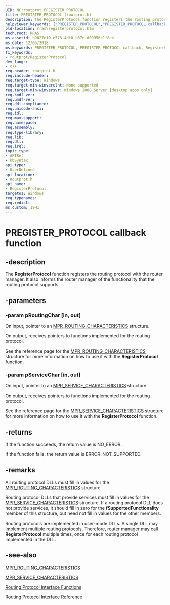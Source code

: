 ```yaml
---
UID: NC:routprot.PREGISTER_PROTOCOL
title: PREGISTER_PROTOCOL (routprot.h)
description: The RegisterProtocol function registers the routing protocol with the router manager. It also informs the router manager of the functionality that the routing protocol supports.
helpviewer_keywords: ["PREGISTER_PROTOCOL","PREGISTER_PROTOCOL callback","RegisterProtocol","RegisterProtocol callback function [RAS]","_mpr_registerprotocol","routprot/RegisterProtocol","rras.registerprotocol"]
old-location: rras\registerprotocol.htm
tech.root: RRAS
ms.assetid: b9027ef9-e573-4df0-b37e-d09956c1f8ee
ms.date: 12/05/2018
ms.keywords: PREGISTER_PROTOCOL, PREGISTER_PROTOCOL callback, RegisterProtocol, RegisterProtocol callback function [RAS], _mpr_registerprotocol, routprot/RegisterProtocol, rras.registerprotocol
f1_keywords:
- routprot/RegisterProtocol
dev_langs:
- c++
req.header: routprot.h
req.include-header: 
req.target-type: Windows
req.target-min-winverclnt: None supported
req.target-min-winversvr: Windows 2000 Server [desktop apps only]
req.kmdf-ver: 
req.umdf-ver: 
req.ddi-compliance: 
req.unicode-ansi: 
req.idl: 
req.max-support: 
req.namespace: 
req.assembly: 
req.type-library: 
req.lib: 
req.dll: 
req.irql: 
topic_type:
- APIRef
- kbSyntax
api_type:
- UserDefined
api_location:
- Routprot.h
api_name:
- RegisterProtocol
targetos: Windows
req.typenames: 
req.redist: 
ms.custom: 19H1
---
```


# PREGISTER_PROTOCOL callback function


## -description


The 
<b>RegisterProtocol</b> function registers the routing protocol with the router manager. It also informs the router manager of the functionality that the routing protocol supports.


## -parameters




### -param pRoutingChar [in, out]

On input, pointer to an 
<a href="https://docs.microsoft.com/windows/desktop/api/routprot/ns-routprot-mpr50_routing_characteristics">MPR_ROUTING_CHARACTERISTICS</a> structure. 




On output, receives pointers to functions implemented for the routing protocol.

See the reference page for the 
<a href="https://docs.microsoft.com/windows/desktop/api/routprot/ns-routprot-mpr50_routing_characteristics">MPR_ROUTING_CHARACTERISTICS</a> structure for more information on how to use it with the 
<b>RegisterProtocol</b> function.


### -param pServiceChar [in, out]

On input, pointer to an 
<a href="https://docs.microsoft.com/windows/desktop/api/stm/ns-stm-mpr40_service_characteristics">MPR_SERVICE_CHARACTERISTICS</a> structure. 




On output, receives pointers to functions implemented for the routing protocol.

See the reference page for the 
<a href="https://docs.microsoft.com/windows/desktop/api/stm/ns-stm-mpr40_service_characteristics">MPR_SERVICE_CHARACTERISTICS</a> structure for more information on how to use it with the 
<b>RegisterProtocol</b> function.


## -returns



If the function succeeds, the return value is NO_ERROR.

If the function fails, the return value is ERROR_NOT_SUPPORTED.




## -remarks



All routing protocol DLLs must fill in values for the 
<a href="https://docs.microsoft.com/windows/desktop/api/routprot/ns-routprot-mpr50_routing_characteristics">MPR_ROUTING_CHARACTERISTICS</a> structure.

Routing protocol DLLs that provide services must fill in values for the 
<a href="https://docs.microsoft.com/windows/desktop/api/stm/ns-stm-mpr40_service_characteristics">MPR_SERVICE_CHARACTERISTICS</a> structure. If a routing protocol DLL does not provide services, it should fill in zero for the <b>fSupportedFunctionality</b> member of this structure, but need not fill in values for the other members.

Routing protocols are implemented in user-mode DLLs. A single DLL may implement multiple routing protocols. Therefore, router manager may call 
<b>RegisterProtocol</b> multiple times, once for each routing protocol implemented in the DLL.




## -see-also




<a href="https://docs.microsoft.com/windows/desktop/api/routprot/ns-routprot-mpr50_routing_characteristics">MPR_ROUTING_CHARACTERISTICS</a>



<a href="https://docs.microsoft.com/windows/desktop/api/stm/ns-stm-mpr40_service_characteristics">MPR_SERVICE_CHARACTERISTICS</a>



<a href="https://docs.microsoft.com/windows/desktop/RRAS/routing-protocol-interface-functions">Routing Protocol Interface Functions</a>



<a href="https://docs.microsoft.com/windows/desktop/RRAS/routing-protocol-interface-reference">Routing Protocol Interface Reference</a>
 

 

